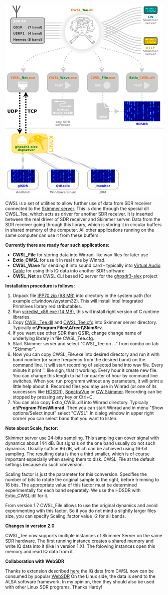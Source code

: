![](./CWSL.png)

CWSL is a set of utilities to allow further use of data from SDR receiver connected to the [Skimmer server](http://www.dxatlas.com/SkimServer/). 
This is done through the special dll CWSL_Tee, whitch acts as driver for another SDR receiver. 
It is inserted between the real driver of SDR receiver and Skimmer server.
Data from the SDR receiver going through this library, which is storing it in circular buffers in shared memory of the computer. 
All other applications running on the same computer can use it from these buffers.

**Currently there are ready four such applications:**

*   **CWSL_File** for storing data into Winrad-like wav files for later use
*   **Extio_CWSL** for use it in real time by Winrad.
*   **CWSL_Wave** for sending it into sound card - typically into [Virtual Audio Cable](http://software.muzychenko.net/eng/vac.htm) for using this IQ data into another SDR software
*   **CWSL_Net** as CWSL CLI based IQ server for the [ghpsdr3-alex](http://napan.ca/ghpsdr3/index.php/Main_Page) project

**Installation procedure is follows:**

1.  Unpack file [IPP70.zip (98 MB)](./bin/IPP70.zip) into directory in the system path (for example c:\windows\system32). This will install Intel Integrated Primitives library redistributables.
2.  Run [vcredist_x86.exe (14 MB)](./bin/vcredist_x86.exe), this will install right version of C runtime libraries.
3.  Copy [CWSL_Tee.dll](./bin/CWSL_Tee.dll) and [CWSL_Tee.cfg](./bin/CWSL_Tee.cfg) into Skimmer server directory. Typically **c:\Program Files\Afreet\SkimSrv**.
4.  If you want use other SDR than QS1R, change change name of underlying library in file CWSL_Tee.cfg.
5.  Start Skimmer server and select "CWSL_Tee on ..." from combo on tab "Skimmer".
6.  Now you can copy CWSL_File.exe into desired directory and run it with band number (or some frequency from the desired band) on the command line. It will start recording of selected band into wav file. Every minute it print '.' like sign, that it working. Every hour it create new file. You can change this length to half or quarter of hour by command line switches. When you run programm without any parameters, it will print a little help about it. Recorded files you may use in Winrad (or one of its successors like [HDSDR](http://www.hdsdr.de/)), [SpectraVue](http://www.moetronix.com/spectravue.htm) or [CW Skimmer](http://www.dxatlas.com/CwSkimmer). Recording can be stopped by pressing any key or Ctrl+C.
7.  You can also copy Extio_CWSL.dll into Winrad directory. Typically **c:\Program Files\Winrad**. Then you can start Winrad and in menu "Show options/Select input" select "CWSL". In dialog window in upper right corner you can select band that you want to listen.

**Note about Scale_factor:**

Skimmer server use 24-bits sampling. This sampling can cover signal with dynamics about 144 dB. 
But signals on the one band usually do not such dynamics. 
Usually suffice 96 dB, which can be achieved using 16-bit sampling. 
The resulting data is then a third smaller, which is of course important especially when saving them to disk. 
CWSL_File at the default settings because do such conversion.

Scaling factor is just the parameter for this conversion. 
Specifies the number of bits to rotate the original sample to the right, before trimming to 16 bits. 
The appropriate value of this factor must be determined experimentally for each band separately. 
We use the HDSDR with Extio_CWSL.dll for it.

From version 1.7 CWSL_File  allows to use the original dynamics and avoid experimenting with this factor. 
So if you do not mind a slightly larger files size, you can specify Scaling\_factor value -2 for all bands.

**Changes in version 2.0**

CWSL_Tee now supports multiple instances of Skimmer Server on the same SDR hardware. The first running instance creates a shared memory and write IQ data into it (like in version 1.X). The folowing instances open this memory and read IQ data from it.

**Collaboration with WebSDR**

Thanks to extension described [here](http://www.dl1glh.de/cwsl_websdr.html) the IQ data from CWSL now can be consumed by popular [WebSDR](http://websdr.org/) On the Linux side, the data is send to the ALSA software framework. In my opinion, then they should also be used with other Linux SDR programs. Thanks Hardy!
